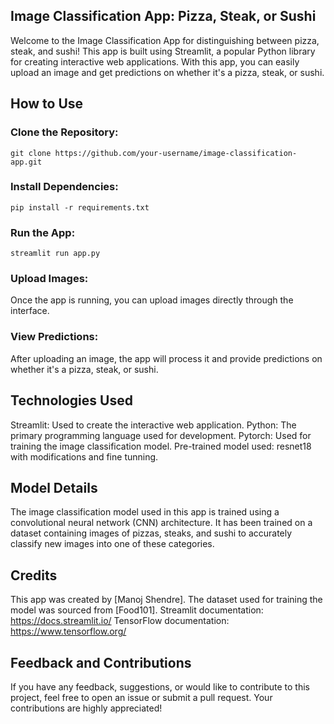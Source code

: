 
## Image Classification App: Pizza, Steak, or Sushi

Welcome to the Image Classification App for distinguishing between pizza, steak, and sushi! This app is built using Streamlit, a popular Python library for creating interactive web applications. With this app, you can easily upload an image and get predictions on whether it's a pizza, steak, or sushi.

## How to Use
### Clone the Repository:
`git clone https://github.com/your-username/image-classification-app.git`

### Install Dependencies:
`pip install -r requirements.txt`

### Run the App:
`streamlit run app.py`


### Upload Images:
Once the app is running, you can upload images directly through the interface.

### View Predictions:
After uploading an image, the app will process it and provide predictions on whether it's a pizza, steak, or sushi.

## Technologies Used
Streamlit: Used to create the interactive web application.
Python: The primary programming language used for development.
Pytorch: Used for training the image classification model.
Pre-trained model used: resnet18 with modifications and fine tunning.

## Model Details
The image classification model used in this app is trained using a convolutional neural network (CNN) architecture. It has been trained on a dataset containing images of pizzas, steaks, and sushi to accurately classify new images into one of these categories.

## Credits
This app was created by [Manoj Shendre].
The dataset used for training the model was sourced from [Food101].
Streamlit documentation: https://docs.streamlit.io/
TensorFlow documentation: https://www.tensorflow.org/

## Feedback and Contributions
If you have any feedback, suggestions, or would like to contribute to this project, feel free to open an issue or submit a pull request. Your contributions are highly appreciated!